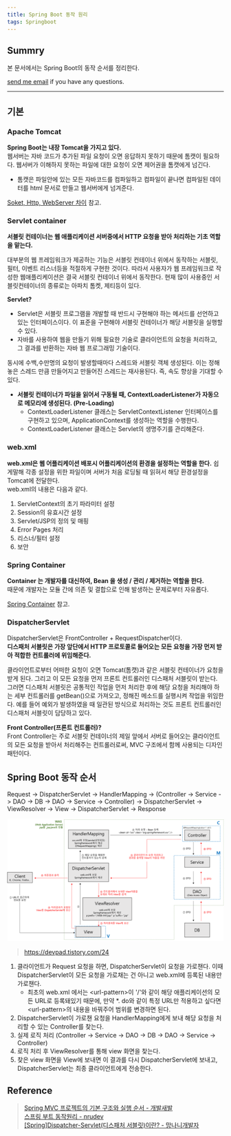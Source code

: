 ```yaml
---
title: Spring Boot 동작 원리
tags: Springboot
---
```


## Summry

본 문서에서는 Spring Boot의 동작 순서를 정리한다.  

[send me email](mailto:jewel7492@gmail.com) if you have any questions.

<!--more-->

---

## 기본

### Apache Tomcat

**Spring Boot는 내장 Tomcat을 가지고 있다.**  
웹서버는 자바 코드가 추가된 파일 요청이 오면 응답하지 못하기 때문에 톰캣이 필요하다. 웹서버가 이해하지 못하는 파일에 대한 요청이 오면 제어권을 톰캣에게 넘긴다.  

* 톰캣은 파일안에 있는 모든 자바코드를 컴파일하고 컴파일이 끝나면 컴파일된 데이터를 html 문서로 만들고 웹서버에게 넘겨준다.

[Soket, Http, WebServer 차이]() 참고.  

### Servlet container

**서블릿 컨테이너는 웹 애플리케이션 서버중에서 HTTP 요청을 받아 처리하는 기초 역할을 맡는다.**  

대부분의 웹 프레임워크가 제공하는 기능은 서블릿 컨테이너 위에서 동작하는 서블릿, 필터, 이벤트 리스너등을 적절하게 구현한 것이다. 따라서 사용자가 웹 프레임워크로 작성한 웹애플리케이션은 결국 서블릿 컨테이너 위에서 동작한다. 현재 많이 사용중인 서블릿컨테이너의 종류로는 아파치 톰켓, 제티등이 있다.  

**Servlet?**  
* Servlet은 서블릿 프로그램을 개발할 때 반드시 구현해야 하는 메서드를 선언하고 있는 인터페이스이다. 이 표준을 구현해야 서블릿 컨테이너가 해당 서블릿을 실행할 수 있다.  
* 자바를 사용하여 웹을 만들기 위해 필요한 기술로 클라이언트의 요청을 처리하고, 그 결과를 반환하는 자바 웹 프로그래밍 기술이다.

동시에 수백,수만명의 요청이 발생할때마다 스레드와 서블릿 객체 생성된다. 이는 정해놓은 스레드 만큼 만들어지고 만들어진 스레드는 재사용된다. 즉, 속도 향상을 기대할 수 있다.

* **서블릿 컨테이너가  파일을 읽어서 구동될 때, ContextLoaderListener가 자동으로 메모리에 생성된다. (Pre-Loading)**
    * ContextLoaderListener 클래스는 ServletContextListener 인터페이스를 구현하고 있으며, ApplicationContext를 생성하는 역할을 수행한다.
    * ContextLoaderListener 클래스는 Servlet의 생명주기를 관리해준다.


### web.xml

**web.xml은 웹 어플리케이션 배포시 어플리케이션의 환경을 설정하는 역할을 한다.** 
쉽게말해 각종 설정을 위한 파일이며 서버가 처음 로딩될 때 읽혀서 해당 환경설정을 Tomcat에 전달한다.  
web.xml의 내용은 다음과 같다.  

1. ServletContext의 초기 파라미터 설정
2. Session의 유효시간 설정
3. Servlet/JSP의 정의 및 매핑
4. Error Pages 처리
5. 리스너/필터 설정
6. 보안

### Spring Container

**Container 는 개발자를 대신하여, Bean 을 생성 / 관리 / 제거하는 역할을 한다.**  
때문에 개발자는 모듈 간에 의존 및 결합으로 인해 발생하는 문제로부터 자유롭다.

[Spring Container](https://limjunho.github.io/2021/08/15/Spring-container.html) 참고.

### DispatcherServlet

DispatcherServlet은 FrontController + RequestDispatcher이다.  
**디스패처 서블릿은 가장 앞단에서 HTTP 프로토콜로 들어오는 모든 요청을 가장 먼저 받아 적합한 컨트롤러에 위임해준다.**  

클라이언트로부터 어떠한 요청이 오면 Tomcat(톰캣)과 같은 서블릿 컨테이너가 요청을 받게 된다. 그리고 이 모든 요청을 먼저 프론트 컨트롤러인 디스패처 서블릿이 받는다.  
그러면 디스패처 서블릿은 공통적인 작업을 먼저 처리한 후에 해당 요청을 처리해야 하는 세부 컨트롤러를 getBean()으로 가져오고, 정해진 메소드를 실행시켜 작업을 위임한다. 예를 들어 예외가 발생하였을 때 일관된 방식으로 처리하는 것도 프론트 컨트롤러인 디스패처 서블릿이 담당하고 있다.

**Front Controller(프론트 컨트롤러)?**  
Front Controller는 주로 서블릿 컨테이너의 제일 앞에서 서버로 들어오는 클라이언트의 모든 요청을 받아서 처리해주는 컨트롤러로써, MVC 구조에서 함께 사용되는 디자인 패턴이다.


## Spring Boot 동작 순서

Request -> DispatcherServlet -> HandlerMapping -> (Controller -> Service -> DAO -> DB -> DAO -> Service -> Controller) -> DispatcherServlet -> ViewResolver -> View -> DispatcherServlet -> Response  

![그림1](assets/Spring_boot/machanism/1.png)  
> https://devpad.tistory.com/24

1. 클라이언트가 Request 요청을 하면, DispatcherServlet이 요청을 가로챈다. 이때 DispatcherServlet이 모든 요청을 가로채는 건 아니고 web.xml에 등록된 내용만 가로챈다.  
    * 최초의 web.xml 에서는 \<url-pattern\>이 '/'와 같이 해당 애플리케이션의 모든 URL로 등록돼있기 때문에, 만약 *. do와 같이 특정 URL만 적용하고 싶다면 \<url-pattern\>의 내용을 바꿔주어 범위를 변경하면 된다.
2. DispatcherServlet이 가로챈 요청을 HandlerMapping에게 보내 해당 요청을 처리할 수 있는 Controller를 찾는다.
3. 실제 로직 처리 (Controller -> Service -> DAO -> DB -> DAO -> Service -> Controller)
4. 로직 처리 후 ViewResolver를 통해 view 화면을 찾는다.
5. 찾은 view 화면을 View에 보내면 이 결과를 다시 DispatcherServlet에 보내고, DispatcherServlet는 최종 클라이언트에게 전송한다.

## Reference

> [Spring MVC 프로젝트의 기본 구조와 실행 순서 - 개발새발](https://devpad.tistory.com/24)  
> [스프링 부트 동작원리 - nrudev](https://velog.io/@nrudev/3.-%EC%8A%A4%ED%94%84%EB%A7%81-%EB%B6%80%ED%8A%B8-%EB%8F%99%EC%9E%91%EC%9B%90%EB%A6%AC)  
> [[Spring]Dispatcher-Servlet(디스패처 서블릿)이란? - 망나니개발자](https://mangkyu.tistory.com/18)
